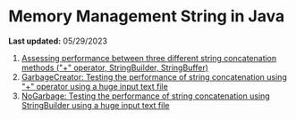 # Memory Management String in Java

<b>Last updated:</b> 05/29/2023

 1. [Assessing performance between three different string concatenation methods ("+" operator, StringBuilder, StringBuffer)](ConcatenationInLoop.java)
 2. [GarbageCreator: Testing the performance of string concatenation using "+" operator using a huge input text file](GarbageCreator.java)
 3. [NoGarbage: Testing the performance of string concatenation using StringBuilder using a huge input text file](NoGarbage.java)
